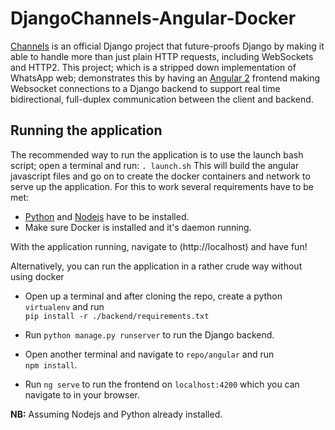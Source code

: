 # DjangoChannels-Angular-Docker
[Channels](https://channels.readthedocs.io/en/stable/) is an official Django project that future-proofs Django by making it able to handle
more than just plain HTTP requests, including WebSockets and HTTP2.
This project; which is a stripped down implementation of WhatsApp web; demonstrates this by having an [Angular 2](https://angular.io/) frontend making Websocket connections to a Django backend to support
real time bidirectional, full-duplex communication between the client and backend.

## Running the application
The recommended way to run the application is to use the launch bash script; open a terminal and run:
`. launch.sh`
This will build the angular javascript files and go on to create the docker containers and network
to serve up the application.
For this to work several requirements have to be met:
* [Python](https://www.python.org/downloads/) and [Nodejs](https://nodejs.org/en/download/package-manager/) have to be installed.
* Make sure Docker is installed and it's daemon running.

With the application running, navigate to (http://localhost) and have fun!

Alternatively, you can run the application in  a rather crude way without using docker

* Open up a terminal and after cloning the repo, create a python `virtualenv` and run  
`pip install -r ./backend/requirements.txt`

* Run `python manage.py runserver` to run the Django backend.

* Open another terminal and navigate to `repo/angular` and run  
`npm install`.

* Run `ng serve` to run the frontend on `localhost:4200` which you can navigate to in your browser.

**NB:** Assuming Nodejs and Python already installed.
